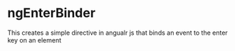 ngEnterBinder
=============

This creates a simple directive in angualr js that binds an event to the enter key on an element

